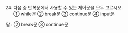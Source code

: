 24. 다음 중 반복문에서 사용할 수 있는 제어문을 모두 고르시오.  
    ① while문 ② break문 ③ continue문 ④ input문

답 :
② break문 ③ continue문